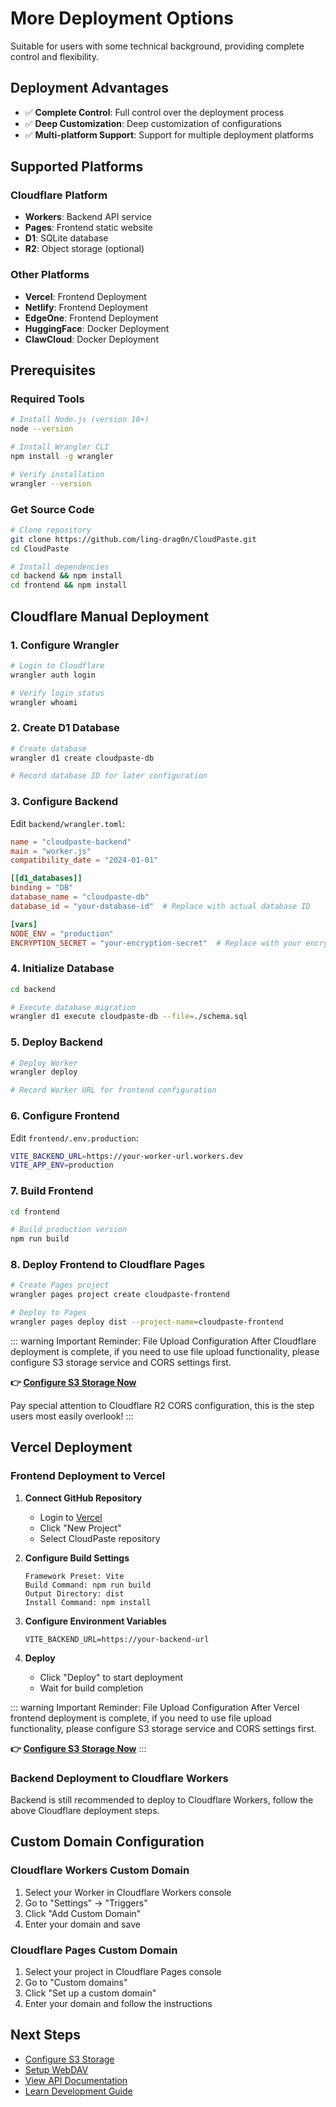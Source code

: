 # More Deployment Options

Suitable for users with some technical background, providing complete control and flexibility.

## Deployment Advantages

- ✅ **Complete Control**: Full control over the deployment process
- ✅ **Deep Customization**: Deep customization of configurations
- ✅ **Multi-platform Support**: Support for multiple deployment platforms

## Supported Platforms

### Cloudflare Platform

- **Workers**: Backend API service
- **Pages**: Frontend static website
- **D1**: SQLite database
- **R2**: Object storage (optional)

### Other Platforms

- **Vercel**: Frontend Deployment
- **Netlify**: Frontend Deployment
- **EdgeOne**: Frontend Deployment
- **HuggingFace**: Docker Deployment
- **ClawCloud**: Docker Deployment

## Prerequisites

### Required Tools

```bash
# Install Node.js (version 18+)
node --version

# Install Wrangler CLI
npm install -g wrangler

# Verify installation
wrangler --version
```

### Get Source Code

```bash
# Clone repository
git clone https://github.com/ling-drag0n/CloudPaste.git
cd CloudPaste

# Install dependencies
cd backend && npm install
cd frontend && npm install
```

## Cloudflare Manual Deployment

### 1. Configure Wrangler

```bash
# Login to Cloudflare
wrangler auth login

# Verify login status
wrangler whoami
```

### 2. Create D1 Database

```bash
# Create database
wrangler d1 create cloudpaste-db

# Record database ID for later configuration
```

### 3. Configure Backend

Edit `backend/wrangler.toml`:

```toml
name = "cloudpaste-backend"
main = "worker.js"
compatibility_date = "2024-01-01"

[[d1_databases]]
binding = "DB"
database_name = "cloudpaste-db"
database_id = "your-database-id"  # Replace with actual database ID

[vars]
NODE_ENV = "production"
ENCRYPTION_SECRET = "your-encryption-secret"  # Replace with your encryption key
```

### 4. Initialize Database

```bash
cd backend

# Execute database migration
wrangler d1 execute cloudpaste-db --file=./schema.sql
```

### 5. Deploy Backend

```bash
# Deploy Worker
wrangler deploy

# Record Worker URL for frontend configuration
```

### 6. Configure Frontend

Edit `frontend/.env.production`:

```bash
VITE_BACKEND_URL=https://your-worker-url.workers.dev
VITE_APP_ENV=production
```

### 7. Build Frontend

```bash
cd frontend

# Build production version
npm run build
```

### 8. Deploy Frontend to Cloudflare Pages

```bash
# Create Pages project
wrangler pages project create cloudpaste-frontend

# Deploy to Pages
wrangler pages deploy dist --project-name=cloudpaste-frontend
```

::: warning Important Reminder: File Upload Configuration
After Cloudflare deployment is complete, if you need to use file upload functionality, please configure S3 storage service and CORS settings first.

**👉 [Configure S3 Storage Now](/en/guide/s3-config)**

Pay special attention to Cloudflare R2 CORS configuration, this is the step users most easily overlook!
:::

## Vercel Deployment

### Frontend Deployment to Vercel

1. **Connect GitHub Repository**

   - Login to [Vercel](https://vercel.com)
   - Click "New Project"
   - Select CloudPaste repository

2. **Configure Build Settings**

   ```
   Framework Preset: Vite
   Build Command: npm run build
   Output Directory: dist
   Install Command: npm install
   ```

3. **Configure Environment Variables**

   ```
   VITE_BACKEND_URL=https://your-backend-url
   ```

4. **Deploy**
   - Click "Deploy" to start deployment
   - Wait for build completion

::: warning Important Reminder: File Upload Configuration
After Vercel frontend deployment is complete, if you need to use file upload functionality, please configure S3 storage service and CORS settings first.

**👉 [Configure S3 Storage Now](/en/guide/s3-config)**
:::

### Backend Deployment to Cloudflare Workers

Backend is still recommended to deploy to Cloudflare Workers, follow the above Cloudflare deployment steps.

## Custom Domain Configuration

### Cloudflare Workers Custom Domain

1. Select your Worker in Cloudflare Workers console
2. Go to "Settings" → "Triggers"
3. Click "Add Custom Domain"
4. Enter your domain and save

### Cloudflare Pages Custom Domain

1. Select your project in Cloudflare Pages console
2. Go to "Custom domains"
3. Click "Set up a custom domain"
4. Enter your domain and follow the instructions

## Next Steps

- [Configure S3 Storage](/en/guide/s3-config)
- [Setup WebDAV](/en/guide/webdav)
- [View API Documentation](/en/api/)
- [Learn Development Guide](/en/development/)
